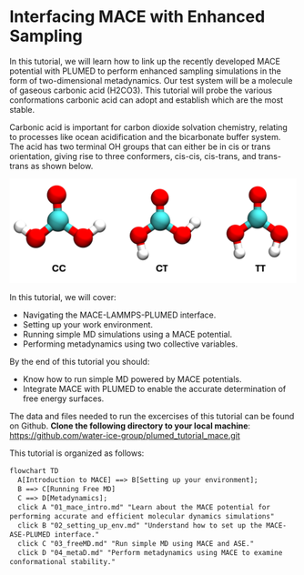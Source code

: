 # Interfacing MACE with Enhanced Sampling

In this tutorial, we will learn how to link up the recently developed MACE potential with PLUMED to perform enhanced sampling simulations in the form of two-dimensional metadynamics. Our test system will be a molecule of gaseous carbonic acid (H2CO3). This tutorial will probe the various conformations carbonic acid can adopt and establish which are the most stable. 

Carbonic acid is important for carbon dioxide solvation chemistry, relating to processes like ocean acidification and the bicarbonate buffer system. The acid has two terminal OH groups that can either be in cis or trans orientation, giving rise to three conformers, cis-cis, cis-trans, and trans-trans as shown below.

<img src="./img/conformers.png" alt="drawing" width="600"/>


In this tutorial, we will cover:
- Navigating the MACE-LAMMPS-PLUMED interface.
- Setting up your work environment.  
- Running simple MD simulations using a MACE potential. 
- Performing metadynamics using two collective variables.


By the end of this tutorial you should:
- Know how to run simple MD powered by MACE potentials.
- Integrate MACE with PLUMED to enable the accurate determination of free energy surfaces. 

The data and files needed to run the excercises of this tutorial can be found on Github. **Clone the following directory to your local machine**: https://github.com/water-ice-group/plumed_tutorial_mace.git

This tutorial is organized as follows:

```mermaid
flowchart TD
  A[Introduction to MACE] ==> B[Setting up your environment];
  B ==> C[Running Free MD]
  C ==> D[Metadynamics];
  click A "01_mace_intro.md" "Learn about the MACE potential for performing accurate and efficient molecular dynamics simulations"
  click B "02_setting_up_env.md" "Understand how to set up the MACE-ASE-PLUMED interface."
  click C "03_freeMD.md" "Run simple MD using MACE and ASE."
  click D "04_metaD.md" "Perform metadynamics using MACE to examine conformational stability."
```
